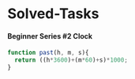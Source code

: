 # Solved-Tasks
####  Beginner Series #2 Clock
````javascript
function past(h, m, s){
  return ((h*3600)+(m*60)+s)*1000;
}
````